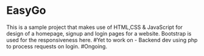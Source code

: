 # EasyGo
This is a sample project that makes use of HTML,CSS & JavaScript for design of a homepage, signup and login pages for a website.
Bootstrap is used for the responsiveness here.
#Yet to work on - Backend dev using php to process requests on login.
#Ongoing.

